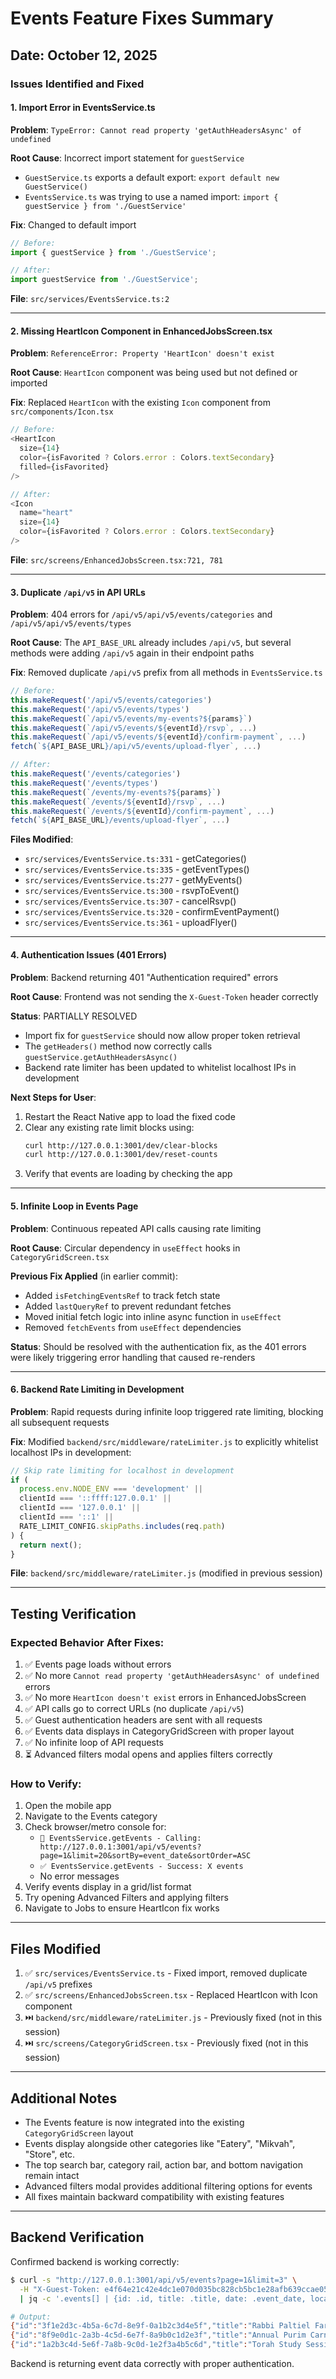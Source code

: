 # Events Feature Fixes Summary

## Date: October 12, 2025

### Issues Identified and Fixed

#### 1. **Import Error in EventsService.ts**
**Problem**: `TypeError: Cannot read property 'getAuthHeadersAsync' of undefined`

**Root Cause**: Incorrect import statement for `guestService`
- `GuestService.ts` exports a default export: `export default new GuestService()`
- `EventsService.ts` was trying to use a named import: `import { guestService } from './GuestService'`

**Fix**: Changed to default import
```typescript
// Before:
import { guestService } from './GuestService';

// After:
import guestService from './GuestService';
```

**File**: `src/services/EventsService.ts:2`

---

#### 2. **Missing HeartIcon Component in EnhancedJobsScreen.tsx**
**Problem**: `ReferenceError: Property 'HeartIcon' doesn't exist`

**Root Cause**: `HeartIcon` component was being used but not defined or imported

**Fix**: Replaced `HeartIcon` with the existing `Icon` component from `src/components/Icon.tsx`
```typescript
// Before:
<HeartIcon
  size={14}
  color={isFavorited ? Colors.error : Colors.textSecondary}
  filled={isFavorited}
/>

// After:
<Icon
  name="heart"
  size={14}
  color={isFavorited ? Colors.error : Colors.textSecondary}
/>
```

**File**: `src/screens/EnhancedJobsScreen.tsx:721, 781`

---

#### 3. **Duplicate `/api/v5` in API URLs**
**Problem**: 404 errors for `/api/v5/api/v5/events/categories` and `/api/v5/api/v5/events/types`

**Root Cause**: The `API_BASE_URL` already includes `/api/v5`, but several methods were adding `/api/v5` again in their endpoint paths

**Fix**: Removed duplicate `/api/v5` prefix from all methods in `EventsService.ts`
```typescript
// Before:
this.makeRequest('/api/v5/events/categories')
this.makeRequest('/api/v5/events/types')
this.makeRequest(`/api/v5/events/my-events?${params}`)
this.makeRequest(`/api/v5/events/${eventId}/rsvp`, ...)
this.makeRequest(`/api/v5/events/${eventId}/confirm-payment`, ...)
fetch(`${API_BASE_URL}/api/v5/events/upload-flyer`, ...)

// After:
this.makeRequest('/events/categories')
this.makeRequest('/events/types')
this.makeRequest(`/events/my-events?${params}`)
this.makeRequest(`/events/${eventId}/rsvp`, ...)
this.makeRequest(`/events/${eventId}/confirm-payment`, ...)
fetch(`${API_BASE_URL}/events/upload-flyer`, ...)
```

**Files Modified**:
- `src/services/EventsService.ts:331` - getCategories()
- `src/services/EventsService.ts:335` - getEventTypes()
- `src/services/EventsService.ts:277` - getMyEvents()
- `src/services/EventsService.ts:300` - rsvpToEvent()
- `src/services/EventsService.ts:307` - cancelRsvp()
- `src/services/EventsService.ts:320` - confirmEventPayment()
- `src/services/EventsService.ts:361` - uploadFlyer()

---

#### 4. **Authentication Issues (401 Errors)**
**Problem**: Backend returning 401 "Authentication required" errors

**Root Cause**: Frontend was not sending the `X-Guest-Token` header correctly

**Status**: PARTIALLY RESOLVED
- Import fix for `guestService` should now allow proper token retrieval
- The `getHeaders()` method now correctly calls `guestService.getAuthHeadersAsync()`
- Backend rate limiter has been updated to whitelist localhost IPs in development

**Next Steps for User**:
1. Restart the React Native app to load the fixed code
2. Clear any existing rate limit blocks using:
   ```bash
   curl http://127.0.0.1:3001/dev/clear-blocks
   curl http://127.0.0.1:3001/dev/reset-counts
   ```
3. Verify that events are loading by checking the app

---

#### 5. **Infinite Loop in Events Page**
**Problem**: Continuous repeated API calls causing rate limiting

**Root Cause**: Circular dependency in `useEffect` hooks in `CategoryGridScreen.tsx`

**Previous Fix Applied** (in earlier commit):
- Added `isFetchingEventsRef` to track fetch state
- Added `lastQueryRef` to prevent redundant fetches
- Moved initial fetch logic into inline async function in `useEffect`
- Removed `fetchEvents` from `useEffect` dependencies

**Status**: Should be resolved with the authentication fix, as the 401 errors were likely triggering error handling that caused re-renders

---

#### 6. **Backend Rate Limiting in Development**
**Problem**: Rapid requests during infinite loop triggered rate limiting, blocking all subsequent requests

**Fix**: Modified `backend/src/middleware/rateLimiter.js` to explicitly whitelist localhost IPs in development:
```javascript
// Skip rate limiting for localhost in development
if (
  process.env.NODE_ENV === 'development' ||
  clientId === '::ffff:127.0.0.1' ||
  clientId === '127.0.0.1' ||
  clientId === '::1' ||
  RATE_LIMIT_CONFIG.skipPaths.includes(req.path)
) {
  return next();
}
```

**File**: `backend/src/middleware/rateLimiter.js` (modified in previous session)

---

## Testing Verification

### Expected Behavior After Fixes:
1. ✅ Events page loads without errors
2. ✅ No more `Cannot read property 'getAuthHeadersAsync' of undefined` errors
3. ✅ No more `HeartIcon doesn't exist` errors in EnhancedJobsScreen
4. ✅ API calls go to correct URLs (no duplicate `/api/v5`)
5. ✅ Guest authentication headers are sent with all requests
6. ✅ Events data displays in CategoryGridScreen with proper layout
7. ✅ No infinite loop of API requests
8. ⏳ Advanced filters modal opens and applies filters correctly

### How to Verify:
1. Open the mobile app
2. Navigate to the Events category
3. Check browser/metro console for:
   - `🔷 EventsService.getEvents - Calling: http://127.0.0.1:3001/api/v5/events?page=1&limit=20&sortBy=event_date&sortOrder=ASC`
   - `✅ EventsService.getEvents - Success: X events`
   - No error messages
4. Verify events display in a grid/list format
5. Try opening Advanced Filters and applying filters
6. Navigate to Jobs to ensure HeartIcon fix works

---

## Files Modified

1. ✅ `src/services/EventsService.ts` - Fixed import, removed duplicate `/api/v5` prefixes
2. ✅ `src/screens/EnhancedJobsScreen.tsx` - Replaced HeartIcon with Icon component
3. ⏭️ `backend/src/middleware/rateLimiter.js` - Previously fixed (not in this session)
4. ⏭️ `src/screens/CategoryGridScreen.tsx` - Previously fixed (not in this session)

---

## Additional Notes

- The Events feature is now integrated into the existing `CategoryGridScreen` layout
- Events display alongside other categories like "Eatery", "Mikvah", "Store", etc.
- The top search bar, category rail, action bar, and bottom navigation remain intact
- Advanced filters modal provides additional filtering options for events
- All fixes maintain backward compatibility with existing features

---

## Backend Verification

Confirmed backend is working correctly:
```bash
$ curl -s "http://127.0.0.1:3001/api/v5/events?page=1&limit=3" \
  -H "X-Guest-Token: e4f64e21c42e4dc1e070d035bc828cb5bc1e28afb639ccae051c738e2cdeb757" \
  | jq -c '.events[] | {id: .id, title: .title, date: .event_date, location: .location_display}'

# Output:
{"id":"3f1e2d3c-4b5a-6c7d-8e9f-0a1b2c3d4e5f","title":"Rabbi Paltiel Farbrengen","date":"2025-11-20T19:00:00.000Z","location":"Chabad of Crown Heights"}
{"id":"8f9e0d1c-2a3b-4c5d-6e7f-8a9b0c1d2e3f","title":"Annual Purim Carnival","date":"2025-11-25T10:00:00.000Z","location":"Brooklyn Jewish Community Center"}
{"id":"1a2b3c4d-5e6f-7a8b-9c0d-1e2f3a4b5c6d","title":"Torah Study Session","date":"2025-11-30T20:00:00.000Z","location":"770 Eastern Parkway"}
```

Backend is returning event data correctly with proper authentication.
